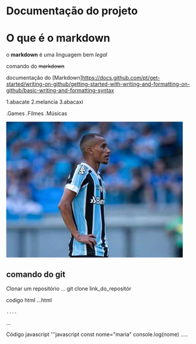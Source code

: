 # Documentação do projeto

# O que é o markdown

o **markdown** é uma linguagem bem *legal*

comando do ~~markdown~~

documentação do [Markdown]https://docs.github.com/pt/get-started/writing-on-github/getting-started-with-writing-and-formatting-on-github/basic-writing-and-formatting-syntax

1.abacate
2.melancia
3.abacaxi

.Games
.Filmes
.Músicas

![Isso é uma imagem](bitello.jfif)

## comando do git
Clonar um repositório
...
git clone link_do_repositór

codigo html
...html

<html>

    ....

</html>
...

Código javascript
'''javascript
const nome="maria"
console.log(nome)
.....

